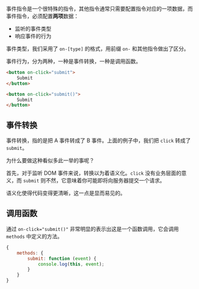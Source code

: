 事件指令是一个很特殊的指令，其他指令通常只需要配置指令对应的一项数据，而事件指令，必须配置**两项**数据：

* 监听的事件类型
* 响应事件的行为

事件类型，我们采用了 `on-[type]` 的格式，用前缀 `on-` 和其他指令做出了区分。

事件行为，分为两种，一种是事件转换，一种是调用函数。

```html
<button on-click="submit">
    Submit
</button>
```

```html
<button on-click="submit()">
    Submit
</button>
```

## 事件转换

事件转换，指的是把 A 事件转成了 B 事件。上面的例子中，我们把 `click` 转成了 `submit`。

为什么要做这种看似多此一举的事呢？

首先，对于监听 DOM 事件来说，转换以为着语义化。`click` 没有业务层面的意义，而 `submit` 则不然，它意味着你可能即将向服务器提交一个请求。

语义化使得代码变得更清晰，这一点是显而易见的。

## 调用函数

通过 `on-click="submit()"` 非常明显的表示出这是一个函数调用，它会调用 `methods` 中定义的方法。

```js
{
    methods: {
        submit: function (event) {
            console.log(this, event);
        }
    }
}
```
